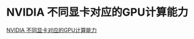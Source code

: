 # NVIDIA 不同显卡对应的GPU计算能力
[NVIDIA 不同显卡对应的GPU计算能力](https://aiwithcloud.com/2021/11/04/nvidia-%e4%b8%8d%e5%90%8c%e6%98%be%e5%8d%a1%e5%af%b9%e5%ba%94%e7%9a%84gpu%e8%ae%a1%e7%ae%97%e8%83%bd%e5%8a%9b/)